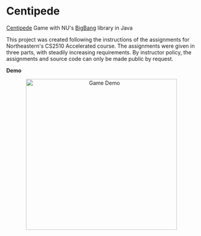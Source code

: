# Centipede
[Centipede](https://en.wikipedia.org/wiki/Centipede_(video_game)) Game with NU's [BigBang](https://course.ccs.neu.edu/cs2510h/image-doc.html) library in Java

This project was created following the instructions of the assignments for Northeastern's CS2510 Accelerated course. The assignments were given in three parts, with steadily increasing requirements. By instructor policy, the assignments and source code can only be made public by request.

**Demo**

<p align="center">
  <img src="https://github.com/h0rban/Centipede/blob/master/centipede.gif" alt="Game Demo" height="400"/>
</p>
